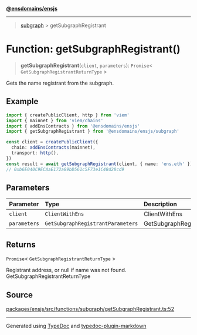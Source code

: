 [**@ensdomains/ensjs**](../README.md)

---

> [subgraph](README.md) > getSubgraphRegistrant

# Function: getSubgraphRegistrant()

> **getSubgraphRegistrant**(`client`, `parameters`): `Promise`\< `GetSubgraphRegistrantReturnType` \>

Gets the name registrant from the subgraph.

## Example

```ts
import { createPublicClient, http } from 'viem'
import { mainnet } from 'viem/chains'
import { addEnsContracts } from '@ensdomains/ensjs'
import { getSubgraphRegistrant } from '@ensdomains/ensjs/subgraph'

const client = createPublicClient({
  chain: addEnsContracts(mainnet),
  transport: http(),
})
const result = await getSubgraphRegistrant(client, { name: 'ens.eth' })
// 0xb6E040C9ECAaE172a89bD561c5F73e1C48d28cd9
```

## Parameters

| Parameter    | Type                              | Description                     |
| :----------- | :-------------------------------- | :------------------------------ |
| `client`     | `ClientWithEns`                   | ClientWithEns                   |
| `parameters` | `GetSubgraphRegistrantParameters` | GetSubgraphRegistrantParameters |

## Returns

`Promise`\< `GetSubgraphRegistrantReturnType` \>

Registrant address, or null if name was not found. GetSubgraphRegistrantReturnType

## Source

[packages/ensjs/src/functions/subgraph/getSubgraphRegistrant.ts:52](https://github.com/ensdomains/ensjs-v3/blob/1b90b888/packages/ensjs/src/functions/subgraph/getSubgraphRegistrant.ts#L52)

---

Generated using [TypeDoc](https://typedoc.org/) and [typedoc-plugin-markdown](https://www.npmjs.com/package/typedoc-plugin-markdown)
